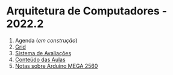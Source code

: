 # Arquitetura de Computadores - 2022.2

1. Agenda (*em construção*)
2. [Grid](arq_aulas/Grid_Arquitetura.md)
3. [Sistema de Avaliações](/./avaliacoes.md)
4. [Conteúdo das Aulas](arq_aulas.md)
5. [Notas sobre Arduíno MEGA 2560](arduino.md)
